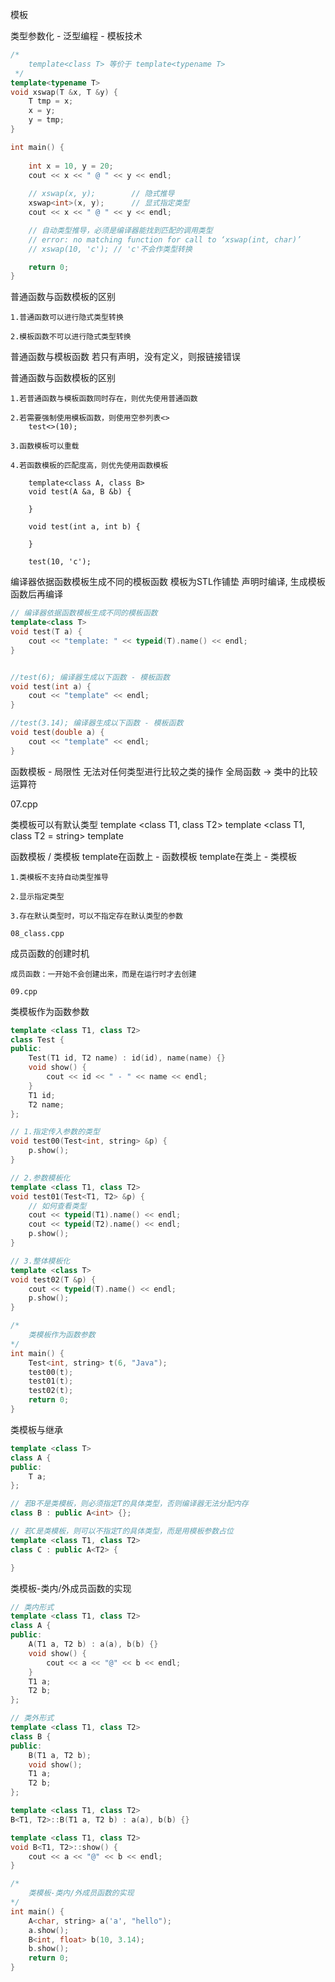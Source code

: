 

模板



类型参数化 - 泛型编程 - 模板技术


```c++
/*
    template<class T> 等价于 template<typename T>
 */
template<typename T>
void xswap(T &x, T &y) {
    T tmp = x;
    x = y;
    y = tmp;
}

int main() {
    
    int x = 10, y = 20;
    cout << x << " @ " << y << endl;
    
    // xswap(x, y);        // 隐式推导
    xswap<int>(x, y);      // 显式指定类型
    cout << x << " @ " << y << endl;

    // 自动类型推导，必须是编译器能找到匹配的调用类型
    // error: no matching function for call to ‘xswap(int, char)’
    // xswap(10, 'c'); // 'c'不会作类型转换

    return 0;
}
```



普通函数与函数模板的区别

    1.普通函数可以进行隐式类型转换

    2.模板函数不可以进行隐式类型转换




普通函数与模板函数
    若只有声明，没有定义，则报链接错误


普通函数与函数模板的区别

    1.若普通函数与模板函数同时存在，则优先使用普通函数

    2.若需要强制使用模板函数，则使用空参列表<>
        test<>(10);

    3.函数模板可以重载

    4.若函数模板的匹配度高，则优先使用函数模板

        template<class A, class B>
        void test(A &a, B &b) {

        }

        void test(int a, int b) {

        }

        test(10, 'c');


编译器依据函数模板生成不同的模板函数
    模板为STL作铺垫
    声明时编译, 生成模板函数后再编译

```c++
// 编译器依据函数模板生成不同的模板函数
template<class T>
void test(T a) {
    cout << "template: " << typeid(T).name() << endl;
}


//test(6); 编译器生成以下函数 - 模板函数
void test(int a) {
    cout << "template" << endl;
}

//test(3.14); 编译器生成以下函数 - 模板函数
void test(double a) {
    cout << "template" << endl;
}
```



函数模板 - 局限性
    无法对任何类型进行比较之类的操作
    全局函数 -> 类中的比较运算符


07.cpp





类模板可以有默认类型
    template <class T1, class T2>
    template <class T1, class T2 = string>
    template <class T1 = int, class T2 = string>


函数模板 / 类模板
    template<class T>在函数上 - 函数模板
    template<class T>在类上 - 类模板

    1.类模板不支持自动类型推导

    2.显示指定类型

    3.存在默认类型时，可以不指定存在默认类型的参数

    08_class.cpp




成员函数的创建时机

    成员函数：一开始不会创建出来，而是在运行时才去创建

    09.cpp





类模板作为函数参数

```c++
template <class T1, class T2>
class Test {
public:
    Test(T1 id, T2 name) : id(id), name(name) {}
    void show() {
        cout << id << " - " << name << endl;
    }
    T1 id;
    T2 name;
};

// 1.指定传入参数的类型
void test00(Test<int, string> &p) {
    p.show();
}

// 2.参数模板化
template <class T1, class T2>
void test01(Test<T1, T2> &p) {
    // 如何查看类型
    cout << typeid(T1).name() << endl;
    cout << typeid(T2).name() << endl;
    p.show();
}

// 3.整体模板化
template <class T>
void test02(T &p) {
    cout << typeid(T).name() << endl;
    p.show();
}

/*
    类模板作为函数参数
*/
int main() {
    Test<int, string> t(6, "Java");
    test00(t);
    test01(t);
    test02(t);
    return 0;
}
```





类模板与继承

```c++
template <class T>
class A {
public:
    T a;
};

// 若B不是类模板，则必须指定T的具体类型，否则编译器无法分配内存
class B : public A<int> {};

// 若C是类模板，则可以不指定T的具体类型，而是用模板参数占位
template <class T1, class T2>
class C : public A<T2> {

}
```





类模板-类内/外成员函数的实现

```c++
// 类内形式
template <class T1, class T2>
class A {
public:
    A(T1 a, T2 b) : a(a), b(b) {}
    void show() {
        cout << a << "@" << b << endl;
    }
    T1 a;
    T2 b;
};

// 类外形式
template <class T1, class T2>
class B {
public:
    B(T1 a, T2 b);
    void show();
    T1 a;
    T2 b;
};

template <class T1, class T2>
B<T1, T2>::B(T1 a, T2 b) : a(a), b(b) {}

template <class T1, class T2>
void B<T1, T2>::show() {
    cout << a << "@" << b << endl;
}

/*
    类模板-类内/外成员函数的实现
*/
int main() {
    A<char, string> a('a', "hello");
    a.show();
    B<int, float> b(10, 3.14);
    b.show();
    return 0;
}
```
